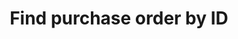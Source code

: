 ---
title: Find purchase order by ID
excerpt: >-
  For valid response try integer IDs with value >= 1 and <= 10. Other values
  will generated exceptions
api:
  file: swagger.json
  operationId: getOrderById
hidden: false
---